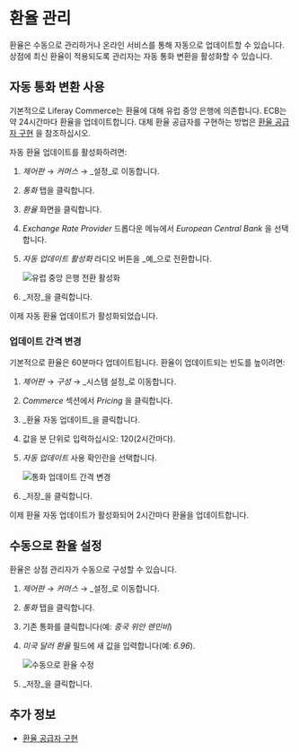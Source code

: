 # 환율 관리

환율은 수동으로 관리하거나 온라인 서비스를 통해 자동으로 업데이트할 수 있습니다. 상점에 최신 환율이 적용되도록 관리자는 자동 통화 변환을 활성화할 수 있습니다.

## 자동 통화 변환 사용

기본적으로 Liferay Commerce는 환율에 대해 유럽 중앙 은행에 의존합니다. ECB는 약 24시간마다 환율을 업데이트합니다. 대체 환율 공급자를 구현하는 방법은 [환율 공급자 구현](../../developer-guide/sales/implementing-an-exchange-rate-provider.md) 을 참조하십시오.

자동 환율 업데이트를 활성화하려면:

1. _제어판_ → _커머스_ → _설정_로 이동합니다.
1. _통화_ 탭을 클릭합니다.
1. _환율_ 화면을 클릭합니다.
1. _Exchange Rate Provider_ 드롭다운 메뉴에서 _European Central Bank_ 을 선택합니다.
1. _자동 업데이트 활성화_ 라디오 버튼을 _예_으로 전환합니다.

    ![유럽 중앙 은행 전환 활성화](./managing-exchange-rates/images/01.png)

1. _저장_을 클릭합니다.

이제 자동 환율 업데이트가 활성화되었습니다.

### 업데이트 간격 변경

기본적으로 환율은 60분마다 업데이트됩니다. 환율이 업데이트되는 빈도를 높이려면:

1. _제어판_ → _구성_ → _시스템 설정_로 이동합니다.
1. _Commerce_ 섹션에서 _Pricing_ 을 클릭합니다.
1. _환율 자동 업데이트_을 클릭합니다.
1. 값을 분 단위로 입력하십시오: 120(2시간마다).
1. _자동 업데이트_ 사용 확인란을 선택합니다.

    ![통화 업데이트 간격 변경](./managing-exchange-rates/images/02.png)

1. _저장_을 클릭합니다.

이제 환율 자동 업데이트가 활성화되어 2시간마다 환율을 업데이트합니다.

## 수동으로 환율 설정

환율은 상점 관리자가 수동으로 구성할 수 있습니다.

1. _제어판_ → _커머스_ → _설정_로 이동합니다.
1. _통화_ 탭을 클릭합니다.
1. 기존 통화를 클릭합니다(예: _중국 위안 렌민비_)
1. _미국 달러 환율_ 필드에 새 값을 입력합니다(예: _6.96_).

    ![수동으로 환율 수정](./managing-exchange-rates/images/03.png)

1. _저장_을 클릭합니다.

## 추가 정보

* [환율 공급자 구현](../../developer-guide/sales/implementing-an-exchange-rate-provider.md)
